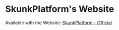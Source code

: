 # SkunkPlatform's Website

Available with the Website: [SkunkPlatform - Official](https://skunkplatform.netlify.app)
